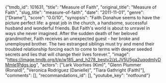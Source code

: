 {"tmdb_id": 101631, "title": "Measure of Faith", "original_title": "Measure of Faith", "slug_title": "measure-of-faith", "date": "2011-11-01", "genre": ["Drame"], "score": "0.0/10", "synopsis": "Faith Donahue seems to have the picture perfect life: a great job in the church, a handsome, successful husband and wonderful friends. But Faith's world is about to unravel in ways she never imagined. After the sudden death of her beloved grandmother, Faith receives an unexpected guest - her broke and unemployed brother. The two estranged siblings must try and mend their troubled relationship forcing each to come to terms with deeper seeded secrets and lies that will change their lives forever.", "image": "https://image.tmdb.org/t/p/w185_and_h278_bestv2/zLJV5U5ga2uqodmIyDMmle1Pdgs.jpg", "actors": ["Lark Voorhies (Kim)", "Glenn Plummer (Ronald)", "Veronica Rodriguez (Danielle)", "Tiara Gathright (Faith)"], "comments": [], "recommandations_id": [], "youtube_key": "notfound"}